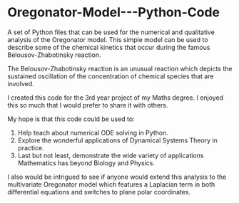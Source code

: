 # Oregonator-Model---Python-Code
A set of Python files that can be used for the numerical and qualitative analysis of the Oregonator model. This simple model can be used to describe some of the chemical kinetics that occur during the famous Belousov-Zhabotinsky reaction. 

The Belousov-Zhabotinsky reaction is an unusual reaction which depicts the sustained oscillation of the concentration of chemical species that are involved. 

I created this code for the 3rd year project of my Maths degree. I enjoyed this so much that I would prefer to share it with others.

My hope is that this code could be used to:
1. Help teach about numerical ODE solving in Python.
2. Explore the wonderful applications of Dynamical Systems Theory in practice.
3. Last but not least, demonstrate the wide variety of applications Mathematics has beyond Biology and Physics.

I also would be intrigued to see if anyone would extend this analysis to the multivariate Oregonator model which features a Laplacian term in both differential equations and switches to plane polar coordinates. 
